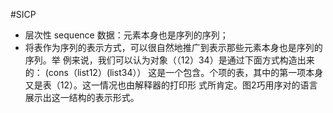 #SICP 
- 层次性 sequence 数据：元素本身也是序列的序列；
- 将表作为序列的表示方式，可以很自然地推广到表示那些元素本身也是序列的序列。举
例来说，我们可以认为对象（（12）34）是通过下面方式构造出来的：
(cons（list12）(list34））
这是一个包含。个项的表，其中的第一项本身又是表（12）。这一情况也由解释器的打印形
式所肯定。图2巧用序对的语言展示出这一结构的表示形式。
